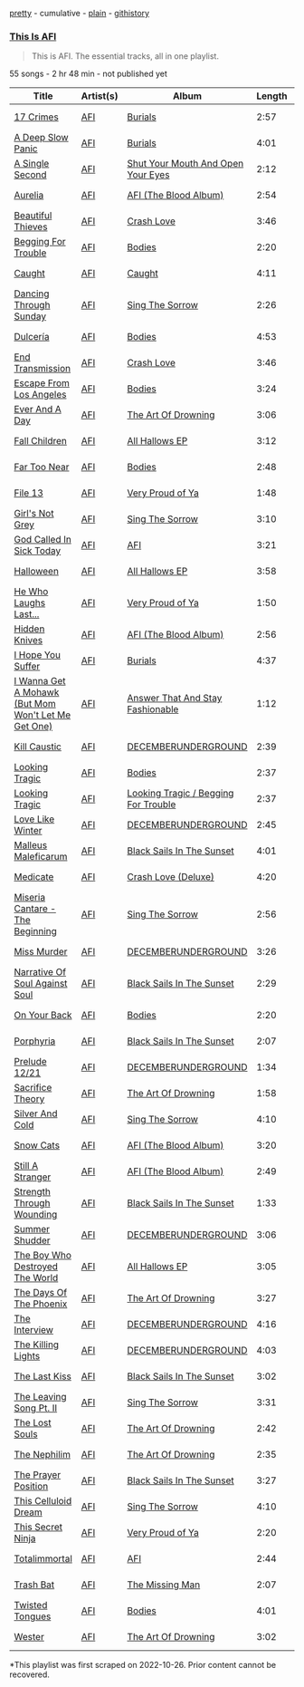 [pretty](/playlists/pretty/37i9dQZF1DZ06evO0CFC9y.md) - cumulative - [plain](/playlists/plain/37i9dQZF1DZ06evO0CFC9y) - [githistory](https://github.githistory.xyz/mackorone/spotify-playlist-archive/blob/main/playlists/plain/37i9dQZF1DZ06evO0CFC9y)

### [This Is AFI](https://open.spotify.com/playlist/37i9dQZF1DZ06evO0CFC9y)

> This is AFI\. The essential tracks, all in one playlist.

55 songs - 2 hr 48 min - not published yet

| Title | Artist(s) | Album | Length | Added | Removed |
|---|---|---|---|---|---|
| [17 Crimes](https://open.spotify.com/track/5uT6m9pcWDKPP6fovtOqLw) | [AFI](https://open.spotify.com/artist/19I4tYiChJoxEO5EuviXpz) | [Burials](https://open.spotify.com/album/3pvmZwuBBm8Tt6NXDJkl14) | 2:57 | 2022-10-25 |  |
| [A Deep Slow Panic](https://open.spotify.com/track/4ihV0ic9h89fhCLdEkH1aE) | [AFI](https://open.spotify.com/artist/19I4tYiChJoxEO5EuviXpz) | [Burials](https://open.spotify.com/album/3pvmZwuBBm8Tt6NXDJkl14) | 4:01 | 2022-10-25 |  |
| [A Single Second](https://open.spotify.com/track/3kAxXpkSl233HRCa5V8OGr) | [AFI](https://open.spotify.com/artist/19I4tYiChJoxEO5EuviXpz) | [Shut Your Mouth And Open Your Eyes](https://open.spotify.com/album/29vCfkN4H8HTljOKC2aKgB) | 2:12 | 2022-10-25 |  |
| [Aurelia](https://open.spotify.com/track/7DlLTbTiZiM1Yye5roUYku) | [AFI](https://open.spotify.com/artist/19I4tYiChJoxEO5EuviXpz) | [AFI \(The Blood Album\)](https://open.spotify.com/album/48SrarUhE6csdPsGbTAgEl) | 2:54 | 2022-10-25 |  |
| [Beautiful Thieves](https://open.spotify.com/track/1HZsS7bmZvn3TzCyI0Vs2C) | [AFI](https://open.spotify.com/artist/19I4tYiChJoxEO5EuviXpz) | [Crash Love](https://open.spotify.com/album/0Y84KHrmhbX9IlDI64dC6I) | 3:46 | 2022-10-25 |  |
| [Begging For Trouble](https://open.spotify.com/track/5JdWKsA1x4DOpn8w25vJHg) | [AFI](https://open.spotify.com/artist/19I4tYiChJoxEO5EuviXpz) | [Bodies](https://open.spotify.com/album/4yDfXqB2zuv6bcGYgXBUzP) | 2:20 | 2022-10-25 |  |
| [Caught](https://open.spotify.com/track/7A9NDbXc5OKPVwaVCdHee1) | [AFI](https://open.spotify.com/artist/19I4tYiChJoxEO5EuviXpz) | [Caught](https://open.spotify.com/album/4ZPqvJHBWHaFjgSkhWQcOA) | 4:11 | 2022-10-25 |  |
| [Dancing Through Sunday](https://open.spotify.com/track/4O5GKVbnQ8U9BxYWu0hIug) | [AFI](https://open.spotify.com/artist/19I4tYiChJoxEO5EuviXpz) | [Sing The Sorrow](https://open.spotify.com/album/1eIzVBHA5NvX0wo2nLACew) | 2:26 | 2022-10-25 |  |
| [Dulcería](https://open.spotify.com/track/146C9OBVvmmRUVLPA6O8k8) | [AFI](https://open.spotify.com/artist/19I4tYiChJoxEO5EuviXpz) | [Bodies](https://open.spotify.com/album/4yDfXqB2zuv6bcGYgXBUzP) | 4:53 | 2022-10-25 |  |
| [End Transmission](https://open.spotify.com/track/3x5SiKbgSLUTnWCAZIXc50) | [AFI](https://open.spotify.com/artist/19I4tYiChJoxEO5EuviXpz) | [Crash Love](https://open.spotify.com/album/0Y84KHrmhbX9IlDI64dC6I) | 3:46 | 2022-10-25 |  |
| [Escape From Los Angeles](https://open.spotify.com/track/5r46wLYpaQIwEHoS4cbdBC) | [AFI](https://open.spotify.com/artist/19I4tYiChJoxEO5EuviXpz) | [Bodies](https://open.spotify.com/album/4yDfXqB2zuv6bcGYgXBUzP) | 3:24 | 2022-10-25 |  |
| [Ever And A Day](https://open.spotify.com/track/1jrXJefkU4DQdM2XOJDENu) | [AFI](https://open.spotify.com/artist/19I4tYiChJoxEO5EuviXpz) | [The Art Of Drowning](https://open.spotify.com/album/3x1951P584xqRUW7KdLs6A) | 3:06 | 2022-10-25 |  |
| [Fall Children](https://open.spotify.com/track/6KTXHrliiM0il8gq7AkQPC) | [AFI](https://open.spotify.com/artist/19I4tYiChJoxEO5EuviXpz) | [All Hallows EP](https://open.spotify.com/album/1g3XMX2gmUF6zAwll0jqN6) | 3:12 | 2022-10-25 |  |
| [Far Too Near](https://open.spotify.com/track/6MrpnM2VIpyjPQdnqItSYe) | [AFI](https://open.spotify.com/artist/19I4tYiChJoxEO5EuviXpz) | [Bodies](https://open.spotify.com/album/4yDfXqB2zuv6bcGYgXBUzP) | 2:48 | 2022-10-25 |  |
| [File 13](https://open.spotify.com/track/6Oy5crRGUAPCya3orxspx7) | [AFI](https://open.spotify.com/artist/19I4tYiChJoxEO5EuviXpz) | [Very Proud of Ya](https://open.spotify.com/album/4dYattOOIsbTMixAt7eZ0a) | 1:48 | 2022-10-25 |  |
| [Girl's Not Grey](https://open.spotify.com/track/3fttmSWGThBQTNkuHMoCTN) | [AFI](https://open.spotify.com/artist/19I4tYiChJoxEO5EuviXpz) | [Sing The Sorrow](https://open.spotify.com/album/1eIzVBHA5NvX0wo2nLACew) | 3:10 | 2022-10-25 |  |
| [God Called In Sick Today](https://open.spotify.com/track/1KlroNpIZRQuLK236qrfog) | [AFI](https://open.spotify.com/artist/19I4tYiChJoxEO5EuviXpz) | [AFI](https://open.spotify.com/album/1eK4nhdVZTpIzibRw7qWiw) | 3:21 | 2022-10-25 |  |
| [Halloween](https://open.spotify.com/track/5YzAjvec8mCjm2bGppn8Oz) | [AFI](https://open.spotify.com/artist/19I4tYiChJoxEO5EuviXpz) | [All Hallows EP](https://open.spotify.com/album/1g3XMX2gmUF6zAwll0jqN6) | 3:58 | 2022-10-25 | 2022-12-01 |
| [He Who Laughs Last...](https://open.spotify.com/track/6UozCMoPjXvjj6z6sEnqgr) | [AFI](https://open.spotify.com/artist/19I4tYiChJoxEO5EuviXpz) | [Very Proud of Ya](https://open.spotify.com/album/4dYattOOIsbTMixAt7eZ0a) | 1:50 | 2022-10-25 |  |
| [Hidden Knives](https://open.spotify.com/track/01qfmGPqmz2nWuM22YxdC5) | [AFI](https://open.spotify.com/artist/19I4tYiChJoxEO5EuviXpz) | [AFI \(The Blood Album\)](https://open.spotify.com/album/48SrarUhE6csdPsGbTAgEl) | 2:56 | 2022-10-25 |  |
| [I Hope You Suffer](https://open.spotify.com/track/7AX7C2oJrN1ZLkLyBlofz1) | [AFI](https://open.spotify.com/artist/19I4tYiChJoxEO5EuviXpz) | [Burials](https://open.spotify.com/album/73h2unQGoSEL75TlZVl7Pb) | 4:37 | 2022-10-30 | 2022-11-15 |
| [I Wanna Get A Mohawk \(But Mom Won't Let Me Get One\)](https://open.spotify.com/track/1RlIa3ho39v23Bs9tWbrCN) | [AFI](https://open.spotify.com/artist/19I4tYiChJoxEO5EuviXpz) | [Answer That And Stay Fashionable](https://open.spotify.com/album/0KqMA5Ul8nyvSXoj5BC8BR) | 1:12 | 2022-10-25 |  |
| [Kill Caustic](https://open.spotify.com/track/1g3GsYGMF9veVHh1sZn6me) | [AFI](https://open.spotify.com/artist/19I4tYiChJoxEO5EuviXpz) | [DECEMBERUNDERGROUND](https://open.spotify.com/album/1XcA7EEpVRg3FpVbhWu9JV) | 2:39 | 2022-10-25 |  |
| [Looking Tragic](https://open.spotify.com/track/0IgDRS7Sop5ClSYNFMTUSy) | [AFI](https://open.spotify.com/artist/19I4tYiChJoxEO5EuviXpz) | [Bodies](https://open.spotify.com/album/4yDfXqB2zuv6bcGYgXBUzP) | 2:37 | 2022-10-31 |  |
| [Looking Tragic](https://open.spotify.com/track/3Sacn9UUjr7ksQaTAoYIKg) | [AFI](https://open.spotify.com/artist/19I4tYiChJoxEO5EuviXpz) | [Looking Tragic / Begging For Trouble](https://open.spotify.com/album/1hKjd2OnD0fXSWVsl80M74) | 2:37 | 2022-10-28 | 2022-10-30 |
| [Love Like Winter](https://open.spotify.com/track/3cDE9Yn4GrsxSrlMCLdmTT) | [AFI](https://open.spotify.com/artist/19I4tYiChJoxEO5EuviXpz) | [DECEMBERUNDERGROUND](https://open.spotify.com/album/1XcA7EEpVRg3FpVbhWu9JV) | 2:45 | 2022-10-25 |  |
| [Malleus Maleficarum](https://open.spotify.com/track/259UpfomIaTr9PdBvR6R1c) | [AFI](https://open.spotify.com/artist/19I4tYiChJoxEO5EuviXpz) | [Black Sails In The Sunset](https://open.spotify.com/album/05vHKNdCinN1q1emA34zNY) | 4:01 | 2022-10-25 |  |
| [Medicate](https://open.spotify.com/track/42vwak6ZIFMscDhRB3S52z) | [AFI](https://open.spotify.com/artist/19I4tYiChJoxEO5EuviXpz) | [Crash Love \(Deluxe\)](https://open.spotify.com/album/3bvsBOFhdRGsvEwIdRoWZz) | 4:20 | 2022-10-25 |  |
| [Miseria Cantare \- The Beginning](https://open.spotify.com/track/5unomAZop0VloK8vwwuPpi) | [AFI](https://open.spotify.com/artist/19I4tYiChJoxEO5EuviXpz) | [Sing The Sorrow](https://open.spotify.com/album/1eIzVBHA5NvX0wo2nLACew) | 2:56 | 2022-10-25 |  |
| [Miss Murder](https://open.spotify.com/track/0Ti2dlF2xLjXblvdU5fCxM) | [AFI](https://open.spotify.com/artist/19I4tYiChJoxEO5EuviXpz) | [DECEMBERUNDERGROUND](https://open.spotify.com/album/1XcA7EEpVRg3FpVbhWu9JV) | 3:26 | 2022-10-25 |  |
| [Narrative Of Soul Against Soul](https://open.spotify.com/track/69zFVq4NkAhjiYGdznM23B) | [AFI](https://open.spotify.com/artist/19I4tYiChJoxEO5EuviXpz) | [Black Sails In The Sunset](https://open.spotify.com/album/05vHKNdCinN1q1emA34zNY) | 2:29 | 2022-10-25 |  |
| [On Your Back](https://open.spotify.com/track/0uwDEG8QrLC9jN9okXGLJx) | [AFI](https://open.spotify.com/artist/19I4tYiChJoxEO5EuviXpz) | [Bodies](https://open.spotify.com/album/4yDfXqB2zuv6bcGYgXBUzP) | 2:20 | 2022-10-29 | 2022-10-31 |
| [Porphyria](https://open.spotify.com/track/66NSMMosLnBZ81ufOYIyIg) | [AFI](https://open.spotify.com/artist/19I4tYiChJoxEO5EuviXpz) | [Black Sails In The Sunset](https://open.spotify.com/album/05vHKNdCinN1q1emA34zNY) | 2:07 | 2022-10-25 |  |
| [Prelude 12/21](https://open.spotify.com/track/6hxa24dKfCoe1EA6g0RHNw) | [AFI](https://open.spotify.com/artist/19I4tYiChJoxEO5EuviXpz) | [DECEMBERUNDERGROUND](https://open.spotify.com/album/1XcA7EEpVRg3FpVbhWu9JV) | 1:34 | 2022-10-25 | 2022-12-16 |
| [Sacrifice Theory](https://open.spotify.com/track/5fMmhitM2K9CDxiZGPzzbP) | [AFI](https://open.spotify.com/artist/19I4tYiChJoxEO5EuviXpz) | [The Art Of Drowning](https://open.spotify.com/album/3x1951P584xqRUW7KdLs6A) | 1:58 | 2022-10-25 |  |
| [Silver And Cold](https://open.spotify.com/track/6RGV97HIkgZJjme2dzilfg) | [AFI](https://open.spotify.com/artist/19I4tYiChJoxEO5EuviXpz) | [Sing The Sorrow](https://open.spotify.com/album/1eIzVBHA5NvX0wo2nLACew) | 4:10 | 2022-10-25 |  |
| [Snow Cats](https://open.spotify.com/track/6HwJvwkooQjunshBL6hPK5) | [AFI](https://open.spotify.com/artist/19I4tYiChJoxEO5EuviXpz) | [AFI \(The Blood Album\)](https://open.spotify.com/album/48SrarUhE6csdPsGbTAgEl) | 3:20 | 2022-10-25 |  |
| [Still A Stranger](https://open.spotify.com/track/1HaO9YHxYtAtvNcyBidxqE) | [AFI](https://open.spotify.com/artist/19I4tYiChJoxEO5EuviXpz) | [AFI \(The Blood Album\)](https://open.spotify.com/album/48SrarUhE6csdPsGbTAgEl) | 2:49 | 2022-10-25 |  |
| [Strength Through Wounding](https://open.spotify.com/track/6I3ICkKo3D5oOPitKYZS65) | [AFI](https://open.spotify.com/artist/19I4tYiChJoxEO5EuviXpz) | [Black Sails In The Sunset](https://open.spotify.com/album/05vHKNdCinN1q1emA34zNY) | 1:33 | 2022-10-25 |  |
| [Summer Shudder](https://open.spotify.com/track/55BYnMUhDNtRo4HLvay6hk) | [AFI](https://open.spotify.com/artist/19I4tYiChJoxEO5EuviXpz) | [DECEMBERUNDERGROUND](https://open.spotify.com/album/1XcA7EEpVRg3FpVbhWu9JV) | 3:06 | 2022-10-25 |  |
| [The Boy Who Destroyed The World](https://open.spotify.com/track/7mXieDbl55P3L8kPE33gcC) | [AFI](https://open.spotify.com/artist/19I4tYiChJoxEO5EuviXpz) | [All Hallows EP](https://open.spotify.com/album/1g3XMX2gmUF6zAwll0jqN6) | 3:05 | 2022-10-25 |  |
| [The Days Of The Phoenix](https://open.spotify.com/track/7oSQG8KgYbrcR2kgwUD9SU) | [AFI](https://open.spotify.com/artist/19I4tYiChJoxEO5EuviXpz) | [The Art Of Drowning](https://open.spotify.com/album/3x1951P584xqRUW7KdLs6A) | 3:27 | 2022-10-25 |  |
| [The Interview](https://open.spotify.com/track/0uCy3G3G6zUxZS0z74Y3UB) | [AFI](https://open.spotify.com/artist/19I4tYiChJoxEO5EuviXpz) | [DECEMBERUNDERGROUND](https://open.spotify.com/album/1XcA7EEpVRg3FpVbhWu9JV) | 4:16 | 2022-10-29 |  |
| [The Killing Lights](https://open.spotify.com/track/5ThgOYuTH92cHr32utoGyN) | [AFI](https://open.spotify.com/artist/19I4tYiChJoxEO5EuviXpz) | [DECEMBERUNDERGROUND](https://open.spotify.com/album/1XcA7EEpVRg3FpVbhWu9JV) | 4:03 | 2022-10-25 |  |
| [The Last Kiss](https://open.spotify.com/track/6oDscaJdXFtRKk1G7cCcjf) | [AFI](https://open.spotify.com/artist/19I4tYiChJoxEO5EuviXpz) | [Black Sails In The Sunset](https://open.spotify.com/album/05vHKNdCinN1q1emA34zNY) | 3:02 | 2022-10-25 |  |
| [The Leaving Song Pt\. II](https://open.spotify.com/track/7rFhh71IiBfOCM4EhMwuEb) | [AFI](https://open.spotify.com/artist/19I4tYiChJoxEO5EuviXpz) | [Sing The Sorrow](https://open.spotify.com/album/1eIzVBHA5NvX0wo2nLACew) | 3:31 | 2022-10-25 |  |
| [The Lost Souls](https://open.spotify.com/track/2yQkmsZyxw99iNzgbbkuOn) | [AFI](https://open.spotify.com/artist/19I4tYiChJoxEO5EuviXpz) | [The Art Of Drowning](https://open.spotify.com/album/3x1951P584xqRUW7KdLs6A) | 2:42 | 2022-10-25 |  |
| [The Nephilim](https://open.spotify.com/track/6AbO0VF7dLnvQFJ8AbM5Vm) | [AFI](https://open.spotify.com/artist/19I4tYiChJoxEO5EuviXpz) | [The Art Of Drowning](https://open.spotify.com/album/3x1951P584xqRUW7KdLs6A) | 2:35 | 2022-10-25 |  |
| [The Prayer Position](https://open.spotify.com/track/6DxOjwql8bm5hGn7WtRnS8) | [AFI](https://open.spotify.com/artist/19I4tYiChJoxEO5EuviXpz) | [Black Sails In The Sunset](https://open.spotify.com/album/05vHKNdCinN1q1emA34zNY) | 3:27 | 2022-10-25 |  |
| [This Celluloid Dream](https://open.spotify.com/track/46Y9yh2KxmtodypW4bCp6v) | [AFI](https://open.spotify.com/artist/19I4tYiChJoxEO5EuviXpz) | [Sing The Sorrow](https://open.spotify.com/album/1eIzVBHA5NvX0wo2nLACew) | 4:10 | 2022-10-25 |  |
| [This Secret Ninja](https://open.spotify.com/track/55O5Cy0aULLS0Gvt4XakVM) | [AFI](https://open.spotify.com/artist/19I4tYiChJoxEO5EuviXpz) | [Very Proud of Ya](https://open.spotify.com/album/4dYattOOIsbTMixAt7eZ0a) | 2:20 | 2022-10-25 |  |
| [Totalimmortal](https://open.spotify.com/track/3pbQW2s8n2KysT7SBIvRdc) | [AFI](https://open.spotify.com/artist/19I4tYiChJoxEO5EuviXpz) | [AFI](https://open.spotify.com/album/1eK4nhdVZTpIzibRw7qWiw) | 2:44 | 2022-10-25 |  |
| [Trash Bat](https://open.spotify.com/track/77S5QQdlLJmr3HT8gMuWS9) | [AFI](https://open.spotify.com/artist/19I4tYiChJoxEO5EuviXpz) | [The Missing Man](https://open.spotify.com/album/6vvN8noC5dToR8W9WZPyRO) | 2:07 | 2022-10-25 |  |
| [Twisted Tongues](https://open.spotify.com/track/5x1Shc6k7r3hBYyjNaaddy) | [AFI](https://open.spotify.com/artist/19I4tYiChJoxEO5EuviXpz) | [Bodies](https://open.spotify.com/album/4yDfXqB2zuv6bcGYgXBUzP) | 4:01 | 2022-10-25 |  |
| [Wester](https://open.spotify.com/track/3PLEZsXmjW1XrTtKttkfaW) | [AFI](https://open.spotify.com/artist/19I4tYiChJoxEO5EuviXpz) | [The Art Of Drowning](https://open.spotify.com/album/3x1951P584xqRUW7KdLs6A) | 3:02 | 2022-10-25 |  |

\*This playlist was first scraped on 2022-10-26. Prior content cannot be recovered.
